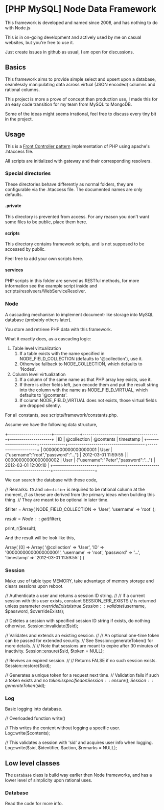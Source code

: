# [PHP MySQL] Node Data Framework

This framework is developed and named since 2008, and has nothing to do with Node.js

This is in on-going development and actively used by me on casual websites, but you're free to use it.

Just create issues in github as usual, I am open for discussions.

## Basics

This framework aims to provide simple select and upsert upon a database, seamlessly manipulating data across virtual (JSON encoded) columns and rational columns.

This project is more a prove of concept than production use, I made this for an easy code transition for my team from MySQL to MongoDB.

Some of the ideas might seems irrational, feel free to discuss every tiny bit in the project.

## Usage

This is a [Front Controller pattern](http://en.wikipedia.org/wiki/Front_Controller_pattern) implementation of PHP using apache's .htaccess file.

All scripts are initialized with gateway and their corresponding resolvers.

### Special directories

These directories behave differently as normal folders, they are configurable via the .htaccess file. The documented names are only defaults.

#### .private
This directory is prevented from access. For any reason you don't want some files to be public, place them here.

#### scripts
This directory contains framework scripts, and is not supposed to be accessed by public.

Feel free to add your own scripts here.

#### services
PHP scripts in this folder are served as RESTful methods, for more information see the example script inside and scripts/resolveers/WebServiceResolver.

### Node

A cascading mechanism to implement document-like storage into MySQL database (probably others later).

You store and retrieve PHP data with this framework.

What it exactly does, as a cascading logic:

1. Table level virtualization
    1. If a table exists with the name specified in NODE_FIELD_COLLECTION (defaults to '@collection'), use it.
    2. Otherwise fallback to NODE_COLLECTION, which defaults to 'Nodes'.
2. Column level virtualization
    1. If a column of the same name as that PHP array key exists, use it.
    2. If there is other fields left, json encode them and put the result string into the column with the name as NODE_FIELD_VIRTUAL, which defaults to '@contents'.
    3. If column NODE_FIELD_VIRTUAL does not exists, those virtual fields are dropped silently.

For all constants, see scripts/framework/constants.php.

Assume we have the following data structure,

  +----------------------+-------------+---------------------------------------+---------------------+
  | ID                   | @collection | @contents                             | timestamp           |
  +----------------------+-------------+---------------------------------------+---------------------+
  | 00000000000000000001 | User        | {"username":"root","password":"..."}  | 2012-03-01 11:59:55 |
  | 00000000000000000002 | User        | {"username":"Peter","password":"..."} | 2012-03-01 12:00:10 |
  +----------------------+-------------+---------------------------------------+---------------------+

We can search the database with these code,

  // Remarks: `ID` and `identifier` is required to be rational column at the moment,
  //          as these are derived from the primary ideas when building this thing.
  //          They are meant to be optional in later time.

  $filter = Array(
    NODE_FIELD_COLLECTION => 'User',
    'username' => 'root'
  );

  $result = Node::get($filter);

  print_r($result);

And the result will be look like this,

  Array(
    [0] => Array(
      '@collection' => 'User',
      'ID' => '00000000000000000001',
      'username' => 'root',
      'password' => '...',
      'timestamp' => '2012-03-01 11:59:55'
    )
  )

### Session

Make use of table type MEMORY, take advantage of memory storage and clears sessions upon reboot.

  // Authenticate a user and returns a session ID string.
  //
  // If a current session with this user exists, constant SESSION_ERR_EXISTS
  // is returned unless parameter $overrideExists is true.
  Session::validate($username, $password, $overrideExists);

  // Deletes a session with specified session ID string if exists, do nothing otherwise.
  Session::invalidate($sid);

  // Validates and extends an existing session.
  //
  // An optional one-time token can be passed for extended security.
  // See Session::generateToken() for more details.
  //
  // Note that sessions are meant to expire after 30 minutes of inactivity.
  Session::ensure($sid, $token = NULL);

  // Revives an expired session.
  //
  // Returns FALSE if no such session exists.
  Session::restore($sid);

  // Generates a unique token for a request next time.
  // Validation fails if such a token exists and no $token is specified on Session::ensure();
  Session::generateToken($sid);

### Log

Basic logging into database.

  // Overloaded function write()

  // This writes the content without logging a specific user.
  Log::write($contents);

  // This validates a session with 'sid' and acquires user info when logging.
  Log::write($sid, $identifier, $action, $remarks = NULL);

## Low level classes

The `Database` class is build way earlier then Node frameworks, and has a lower level of simplicity upon rational uses.

### Database

Read the code for more info.